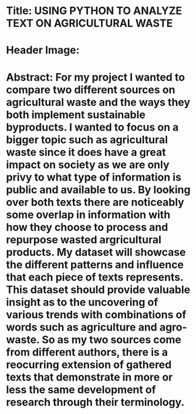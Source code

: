 # Title: USING PYTHON TO ANALYZE TEXT ON AGRICULTURAL WASTE

# Header Image:

# Abstract: For my project I wanted to compare two different sources on agricultural waste and the ways they both implement sustainable byproducts. I wanted to focus on a bigger topic such as agricultural waste since it does have a great impact on society as we are only privy to what type of information is public and available to us. By looking over both texts there are noticeably some overlap in information with how they choose to process and repurpose wasted argricultural products. My dataset will showcase the different patterns and influence that each piece of texts represents. This dataset should provide valuable insight as to the uncovering of various trends with combinations of words such as agriculture and agro-waste. So as my two sources come from different authors, there is a reocurring extension of gathered texts that demonstrate in more or less the same development of research through their terminology.  




